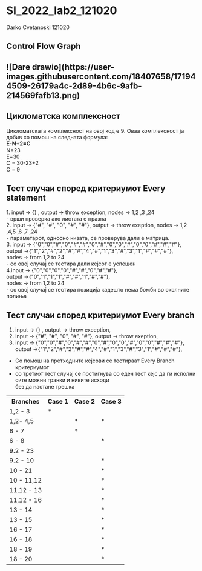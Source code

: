 # SI_2022_lab2_121020

Darko Cvetanoski 121020

<h2><b>Control Flow Graph</b><h2>
  ![Dare drawio](https://user-images.githubusercontent.com/18407658/171944509-26179a4c-2d89-4b6c-9afb-214569fafb13.png)

  
<h2><b>Цикломатска комплексност</b></h2>
Цикломатската комплексност на овој код е 9. Оваа комплексност ја добив со помош на следната формула:</br>
  <b>E-N+2=C</b></br>
  N=23</br>
  E=30</br>
  C = 30-23+2</br>
  C = 9</br>
  
<h2><b>Тест случаи според критериумот Every statement</b></h2>
1. input -> {} , output -> throw exception, nodes -> 1,2 ,3 ,24 </br>
- врши проверка ако листата е празна </br>
2. input -> {"#", "#", "0", "#", "#"}, output -> throw exeption, nodes -> 1,2 ,4,5 ,6 ,7 ,24 </br>
- параметарот, односно низата, се проверува дали е матрица. </br>
3. input -> {"0","0","#","0","#","#","0","#","0","0","#","0","0","#","#","#"},</br>
   output ->{"1","2","#","2","#","#","4","#","1","3","#","3","1","#","#","#"},</br>
   nodes -> from 1,2 to 24</br>
- со овој случај се тестира дали кејсот е успешен </br>
4.input -> {"0","0","0","0","#","#","0","#","#"},</br>
   output ->{"0","1","1","1","#","#","1","#","#"},</br>
   nodes -> from 1,2 to 24</br>
- со овој случај се тестира позиција кадешто нема бомби во околните полиња
   
<h2><b> Тест случаи според критериумот Every branch</b></h2>

1. input -> {} , output -> throw exception,
2. input -> {"#", "#", "0", "#", "#"}, output -> throw exeption,
3. input -> {"0","0","#","0","#","#","0","#","0","0","#","0","0","#","#","#"},</br>
   output ->{"1","2","#","2","#","#","4","#","1","3","#","3","1","#","#","#"},</br>
 
 - Со помош на претходните кејсови се тестираат Every Branch критериумот
 - со третиот тест случај се постигнува со еден тест кејс да ги исполни сите можни гранки и нивите исходи</br> без да настане грешка
 
 <table>
  <tr>
    <th>Branches</th>
    <th>Case 1</th>
    <th>Case 2</th>
    <th>Case 3</th>
  </tr>
  <tr>
    <td> 1,2 - 3</td>
    <td>*</td>
    <td> </td>
    <td> </td>
  </tr>
  <tr>
    <td>1,2- 4,5</td>
    <td></td>
    <td>*</td>
    <td>*</td>
  </tr>
  <tr>
    <td> 6 - 7</td>
    <td></td>
    <td>*</td>
    <td></td>
  </tr>
    <tr>
    <td>6 - 8</td>
    <td></td>
    <td></td>
    <td>*</td>
  </tr>
   <tr>
     <td>9.2 - 23</td>
     <td></td>
     <td></td>
     <td></td>
  </tr>
   <tr>
    <td>9.2 - 10</td>
    <td></td>
    <td></td>
    <td>*</td>
  </tr>
   <tr>
    <td>10 - 21</td>
    <td></td>
    <td></td>
    <td>*</td>
  </tr>
   <tr>
    <td>10 - 11,12</td>
    <td></td>
    <td></td>
    <td>*</td>
  </tr>
   <tr>
    <td>11,12 - 13</td>
    <td></td>
    <td></td>
    <td>*</td>
  </tr>
   <tr>
    <td>11,12 - 16</td>
    <td></td>
    <td></td>
    <td>*</td>
  </tr>
   <tr>
    <td>13 - 14</td>
    <td></td>
    <td></td>
    <td>*</td>
  </tr>
   <tr>
    <td>13 - 15</td>
    <td></td>
    <td></td>
    <td>*</td>
  </tr>
   <tr>
    <td>16 - 17</td>
    <td></td>
    <td></td>
    <td>*</td>
  </tr>
   <tr>
    <td>16 - 18</td>
    <td></td>
    <td></td>
    <td>*</td>
  </tr>
   <tr>
    <td>18 - 19</td>
    <td></td>
    <td></td>
    <td>*</td>
  </tr>
   <tr>
    <td>18 - 20</td>
    <td></td>
    <td></td>
    <td>*</td>
  </tr>
</table> 
